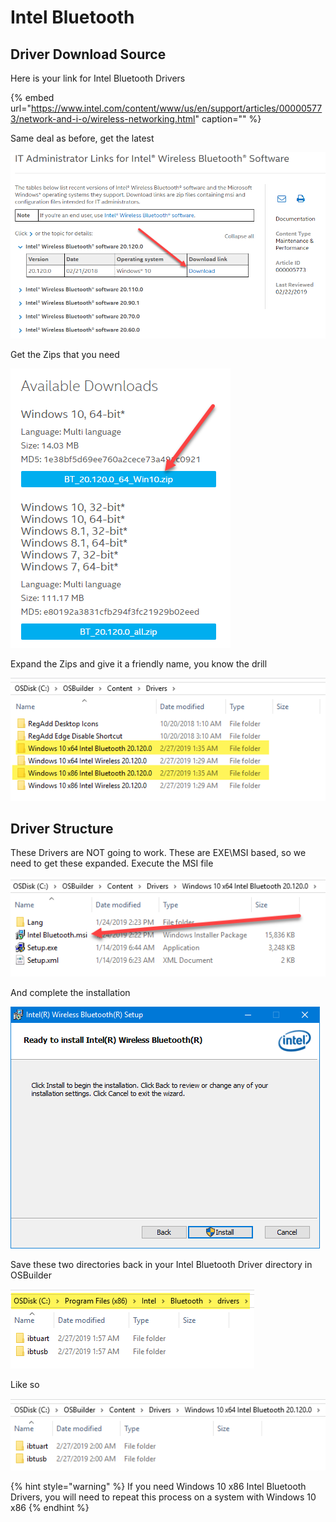 # Intel Bluetooth

## Driver Download Source

Here is your link for Intel Bluetooth Drivers

{% embed url="https://www.intel.com/content/www/us/en/support/articles/000005773/network-and-i-o/wireless-networking.html" caption="" %}

Same deal as before, get the latest

![](../../../.gitbook/assets/image%20%2875%29.png)

Get the Zips that you need

![](../../../.gitbook/assets/image%20%28279%29.png)

Expand the Zips and give it a friendly name, you know the drill

![](../../../.gitbook/assets/image%20%28288%29.png)

## Driver Structure

These Drivers are NOT going to work. These are EXE\MSI based, so we need to get these expanded. Execute the MSI file

![](../../../.gitbook/assets/image%20%28140%29.png)

And complete the installation

![](../../../.gitbook/assets/image%20%28103%29.png)

Save these two directories back in your Intel Bluetooth Driver directory in OSBuilder

![](../../../.gitbook/assets/image%20%28191%29.png)

Like so

![](../../../.gitbook/assets/image%20%28299%29.png)

{% hint style="warning" %}
If you need Windows 10 x86 Intel Bluetooth Drivers, you will need to repeat this process on a system with Windows 10 x86
{% endhint %}

